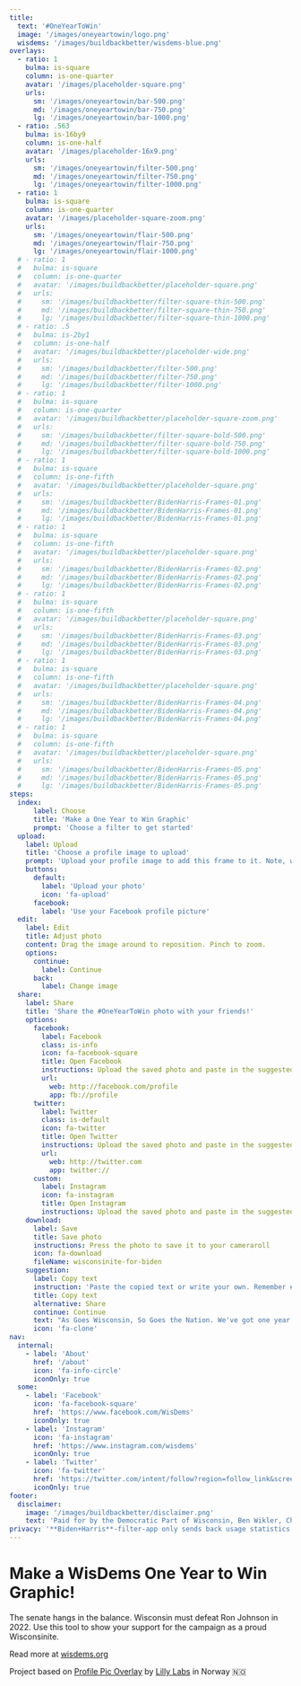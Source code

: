 ```yaml
---
title:
  text: '#OneYearToWin'
  image: '/images/oneyeartowin/logo.png'
  wisdems: '/images/buildbackbetter/wisdems-blue.png'
overlays: 
  - ratio: 1
    bulma: is-square
    column: is-one-quarter
    avatar: '/images/placeholder-square.png'
    urls:
      sm: '/images/oneyeartowin/bar-500.png'
      md: '/images/oneyeartowin/bar-750.png'
      lg: '/images/oneyeartowin/bar-1000.png'
  - ratio: .563
    bulma: is-16by9
    column: is-one-half
    avatar: '/images/placeholder-16x9.png'
    urls:
      sm: '/images/oneyeartowin/filter-500.png'
      md: '/images/oneyeartowin/filter-750.png'
      lg: '/images/oneyeartowin/filter-1000.png'
  - ratio: 1
    bulma: is-square
    column: is-one-quarter
    avatar: '/images/placeholder-square-zoom.png'
    urls:
      sm: '/images/oneyeartowin/flair-500.png'
      md: '/images/oneyeartowin/flair-750.png'
      lg: '/images/oneyeartowin/flair-1000.png'
  # - ratio: 1
  #   bulma: is-square
  #   column: is-one-quarter
  #   avatar: '/images/buildbackbetter/placeholder-square.png'
  #   urls:
  #     sm: '/images/buildbackbetter/filter-square-thin-500.png'
  #     md: '/images/buildbackbetter/filter-square-thin-750.png'
  #     lg: '/images/buildbackbetter/filter-square-thin-1000.png'
  # - ratio: .5
  #   bulma: is-2by1
  #   column: is-one-half
  #   avatar: '/images/buildbackbetter/placeholder-wide.png'
  #   urls:
  #     sm: '/images/buildbackbetter/filter-500.png'
  #     md: '/images/buildbackbetter/filter-750.png'
  #     lg: '/images/buildbackbetter/filter-1000.png'
  # - ratio: 1
  #   bulma: is-square
  #   column: is-one-quarter
  #   avatar: '/images/buildbackbetter/placeholder-square-zoom.png'
  #   urls:
  #     sm: '/images/buildbackbetter/filter-square-bold-500.png'
  #     md: '/images/buildbackbetter/filter-square-bold-750.png'
  #     lg: '/images/buildbackbetter/filter-square-bold-1000.png'
  # - ratio: 1
  #   bulma: is-square
  #   column: is-one-fifth
  #   avatar: '/images/buildbackbetter/placeholder-square.png'
  #   urls:
  #     sm: '/images/buildbackbetter/BidenHarris-Frames-01.png'
  #     md: '/images/buildbackbetter/BidenHarris-Frames-01.png'
  #     lg: '/images/buildbackbetter/BidenHarris-Frames-01.png'
  # - ratio: 1
  #   bulma: is-square
  #   column: is-one-fifth
  #   avatar: '/images/buildbackbetter/placeholder-square.png'
  #   urls:
  #     sm: '/images/buildbackbetter/BidenHarris-Frames-02.png'
  #     md: '/images/buildbackbetter/BidenHarris-Frames-02.png'
  #     lg: '/images/buildbackbetter/BidenHarris-Frames-02.png'
  # - ratio: 1
  #   bulma: is-square
  #   column: is-one-fifth
  #   avatar: '/images/buildbackbetter/placeholder-square.png'
  #   urls:
  #     sm: '/images/buildbackbetter/BidenHarris-Frames-03.png'
  #     md: '/images/buildbackbetter/BidenHarris-Frames-03.png'
  #     lg: '/images/buildbackbetter/BidenHarris-Frames-03.png'
  # - ratio: 1
  #   bulma: is-square
  #   column: is-one-fifth
  #   avatar: '/images/buildbackbetter/placeholder-square.png'
  #   urls:
  #     sm: '/images/buildbackbetter/BidenHarris-Frames-04.png'
  #     md: '/images/buildbackbetter/BidenHarris-Frames-04.png'
  #     lg: '/images/buildbackbetter/BidenHarris-Frames-04.png'
  # - ratio: 1
  #   bulma: is-square
  #   column: is-one-fifth
  #   avatar: '/images/buildbackbetter/placeholder-square.png'
  #   urls:
  #     sm: '/images/buildbackbetter/BidenHarris-Frames-05.png'
  #     md: '/images/buildbackbetter/BidenHarris-Frames-05.png'
  #     lg: '/images/buildbackbetter/BidenHarris-Frames-05.png'
steps:
  index:
      label: Choose
      title: 'Make a One Year to Win Graphic'
      prompt: 'Choose a filter to get started'
  upload:
    label: Upload
    title: 'Choose a profile image to upload'
    prompt: 'Upload your profile image to add this frame to it. Note, we do not save this image.'
    buttons:
      default:
        label: 'Upload your photo'
        icon: 'fa-upload'
      facebook:
        label: 'Use your Facebook profile picture'
  edit:
    label: Edit
    title: Adjust photo
    content: Drag the image around to reposition. Pinch to zoom.
    options:
      continue:
        label: Continue
      back:
        label: Change image
  share:
    label: Share
    title: 'Share the #OneYearToWin photo with your friends!'
    options:
      facebook:
        label: Facebook
        class: is-info
        icon: fa-facebook-square
        title: Open Facebook
        instructions: Upload the saved photo and paste in the suggested text.
        url:
          web: http://facebook.com/profile
          app: fb://profile
      twitter:
        label: Twitter
        class: is-default
        icon: fa-twitter
        title: Open Twitter
        instructions: Upload the saved photo and paste in the suggested text.
        url:
          web: http://twitter.com
          app: twitter://
      custom:
        label: Instagram
        icon: fa-instagram
        title: Open Instagram
        instructions: Upload the saved photo and paste in the suggested text.
    download:
      label: Save
      title: Save photo
      instructions: Press the photo to save it to your cameraroll
      icon: fa-download
      fileName: wisconsinite-for-biden
    suggestion:
      label: Copy text
      instruction: 'Paste the copied text or write your own. Remember #OneYearToWin'
      title: Copy text
      alternative: Share
      continue: Continue
      text: "As Goes Wisconsin, So Goes the Nation. We've got one year to win in 2022. Join me in showing support: wisdems.org/frame"
      icon: 'fa-clone'
nav:
  internal:
    - label: 'About'
      href: '/about'
      icon: 'fa-info-circle'
      iconOnly: true
  some:
    - label: 'Facebook'
      icon: 'fa-facebook-square'
      href: 'https://www.facebook.com/WisDems'
      iconOnly: true
    - label: 'Instagram'
      icon: 'fa-instagram'
      href: 'https://www.instagram.com/wisdems'
      iconOnly: true
    - label: 'Twitter'
      icon: 'fa-twitter'
      href: 'https://twitter.com/intent/follow?region=follow_link&screen_name=WisDems'
      iconOnly: true
footer:
  disclaimer:
    image: '/images/buildbackbetter/disclaimer.png'
    text: 'Paid for by the Democratic Part of Wisconsin, Ben Wikler, Chair.'
privacy: '**Biden+Harris**-filter-app only sends back usage statistics through Google Analytics. No images or personal information is stored by us.'
---
```


# Make a WisDems One Year to Win Graphic!

The senate hangs in the balance. Wisconsin must defeat Ron Johnson in 2022. Use this tool to show your support for the campaign as a proud Wisconsinite. 

Read more at [wisdems.org](https://wisdems.org)

Project based on [Profile Pic Overlay](https://github.com/lillylabs/profile-pic-overlay) by [Lilly Labs](http://lillylabs.no) in Norway 🇳🇴
